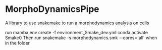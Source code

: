 # MorphoDynamicsPipe
A library to use snakemake to run a morphodynamics analysis on cells

run mamba env create -f environment_Smake_dev.yml
conda activate Smake0
Then run snakemake -s morphodynamics.smk --cores='all' when in the folder

